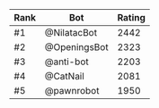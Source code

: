 Rank|Bot|Rating
---|---|---
#1|@NilatacBot|2442
#2|@OpeningsBot|2323
#3|@anti-bot|2203
#4|@CatNail|2081
#5|@pawnrobot|1950
